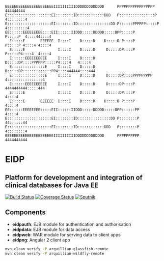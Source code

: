 ```
EEEEEEEEEEEEEEEEEEEEEEIIIIIIIIIIDDDDDDDDDDDDD      PPPPPPPPPPPPPPPPP        444444444  
E::::::::::::::::::::EI::::::::ID::::::::::::DDD   P::::::::::::::::P      4::::::::4  
E::::::::::::::::::::EI::::::::ID:::::::::::::::DD P::::::PPPPPP:::::P    4:::::::::4  
EE::::::EEEEEEEEE::::EII::::::IIDDD:::::DDDDD:::::DPP:::::P     P:::::P  4::::44::::4  
  E:::::E       EEEEEE  I::::I    D:::::D    D:::::D P::::P     P:::::P 4::::4 4::::4  
  E:::::E               I::::I    D:::::D     D:::::DP::::P     P:::::P4::::4  4::::4  
  E::::::EEEEEEEEEE     I::::I    D:::::D     D:::::DP::::PPPPPP:::::P4::::4   4::::4  
  E:::::::::::::::E     I::::I    D:::::D     D:::::DP:::::::::::::PP4::::444444::::444
  E:::::::::::::::E     I::::I    D:::::D     D:::::DP::::PPPPPPPPP  4::::::::::::::::4
  E::::::EEEEEEEEEE     I::::I    D:::::D     D:::::DP::::P          4444444444:::::444
  E:::::E               I::::I    D:::::D     D:::::DP::::P                    4::::4  
  E:::::E       EEEEEE  I::::I    D:::::D    D:::::D P::::P                    4::::4  
EE::::::EEEEEEEE:::::EII::::::IIDDD:::::DDDDD:::::DPP::::::PP                  4::::4  
E::::::::::::::::::::EI::::::::ID:::::::::::::::DD P::::::::P                44::::::44
E::::::::::::::::::::EI::::::::ID::::::::::::DDD   P::::::::P                4::::::::4
EEEEEEEEEEEEEEEEEEEEEEIIIIIIIIIIDDDDDDDDDDDDD      PPPPPPPPPP                4444444444
```

# EIDP
## Platform for development and integration of clinical databases for Java EE

[![Build Status](https://travis-ci.org/UCL/EIDP-4.svg?branch=master)](https://travis-ci.org/UCL/EIDP-4)
[![Coverage Status](https://coveralls.io/repos/github/UCL/EIDP-4/badge.svg?branch=master)](https://coveralls.io/github/UCL/EIDP-4?branch=master)
[![Sputnik](https://sputnik.ci/conf/badge)](https://sputnik.ci/app#/builds/UCL/EIDP-4)

## Components

* **eidpauth**: EJB module for authentication and authorisation
* **eidpdata**: EJB module for data access
* **eidpweb**:  WAR module for serving data to client apps
* **eidpng**:   Angular 2 client app

```bash
mvn clean verify -P arquillian-glassfish-remote
mvn clean verify -P arquillian-wildfly-remote
```
